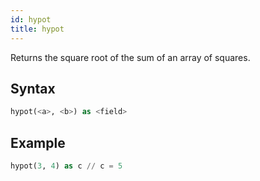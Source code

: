 ```yaml
---
id: hypot
title: hypot
---
```



Returns the square root of the sum of an array of squares.

## Syntax

```sql
hypot(<a>, <b>) as <field>
```

## Example

```sql
hypot(3, 4) as c // c = 5
```
